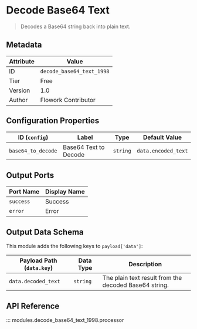 # Decode Base64 Text

> Decodes a Base64 string back into plain text.

## Metadata

| Attribute | Value |
| --- | --- |
| ID | `decode_base64_text_1998` |
| Tier | Free |
| Version | 1.0 |
| Author | Flowork Contributor |

## Configuration Properties

| ID (`config`) | Label | Type | Default Value |
| --- | --- | --- | --- |
| `base64_to_decode` | Base64 Text to Decode | `string` | `data.encoded_text` |

## Output Ports

| Port Name | Display Name |
| --- | --- |
| `success` | Success |
| `error` | Error |

## Output Data Schema

This module adds the following keys to `payload['data']`:

| Payload Path (`data.key`) | Data Type | Description |
| --- | --- | --- |
| `data.decoded_text` | `string` | The plain text result from the decoded Base64 string. |

## API Reference

::: modules.decode_base64_text_1998.processor

